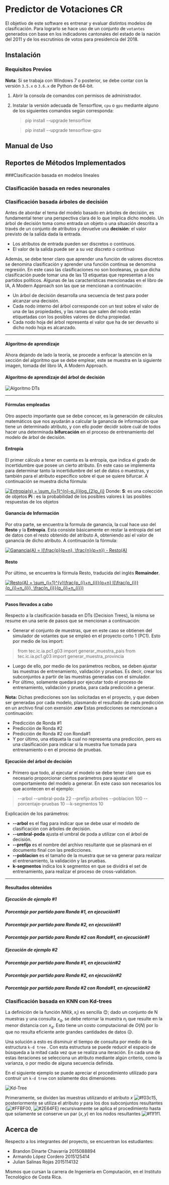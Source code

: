 ﻿# Predictor de Votaciones CR

El objetivo de este software es entrenar y evaluar distintos modelos de clasificación. Para lograrlo se hace uso de un conjunto de `votantes` generados con base en los indicadores cantonales del estado de la nación del 2011 y de los escrutinios de votos para presidencia del 2018. 

## Instalación

### Requisitos Previos

**Nota**: Si se trabaja con Windows 7 o posterior, se debe contar con la versión `3.5.x` o `3.6.x` de Python de 64-bit.

1. Abrir la consola de comandos con permisos de administrador.

3. Instalar la versión adecuada de Tensorflow, `cpu` o `gpu` mediante alguno de los siguientes comandos según corresponda:

    > pip install --upgrade tensorflow

    > pip install --upgrade tensorflow-gpu


## Manual de Uso

## Reportes de Métodos Implementados
###Clasificación basada en modelos lineales

### Clasificación basada en redes neuronales

### Clasificación basada árboles de decisión

Antes de abordar el tema del modelo basado en árboles de decisión, es fundamental tener una perspectiva clara de lo que implica dicho modelo.
Un árbol de decisión toma como entrada un objeto o una situación descrita a través de un conjunto de atributos y devuelve una **decisión**: el valor previsto de la salida dada la entrada. 
- Los atributos de entrada pueden ser discretos o continuos.
- El valor de la salida puede ser a su vez discreto o continuo

Además, se debe tener claro que aprender una función de valores discretos se denomina clasificación y aprender una función continua se denomina regresión. En este caso las clasificaciones no son booleanas, ya que dicha clasificación puede tomar una de las 13 etiquetas que representan a los partidos políticos.
Algunas de las características mencionadas en el libro de IA, A Modern Approach son las que se mencionan a continuación:
- Un árbol de decisión desarrolla una secuencia de test para poder alcanzar una decisión.
- Cada nodo interno del árbol corresponde con un test sobre el valor de una de las propiedades, y las ramas que salen del nodo están etiquetadas con los posibles valores de dicha propiedad.
- Cada nodo hoja del árbol representa el valor que ha de ser devuelto
si dicho nodo hoja es alcanzado.

---
#### Algoritmo de aprendizaje
Ahora dejando de lado la teoría, se procede a enfocar la atención en la sección del algoritmo que se debe emplear, este se muestra en la siguiente imagen, tomada del libro IA, A Modern Approach.
#### Algoritmo de aprendizaje del árbol de decisión
![Algoritmo DTs](/imgs/algoritmo_dts.PNG "Algoritmo de Aprendizaje")

---
#### Fórmulas empleadas
Otro aspecto importante que se debe conocer, es la generación de cálculos matemáticos que nos ayudarán a calcular la ganancia de información que tiene un determinado atributo, y con ello poder decidir sobre cuál de todos hacer una determinada **bifurcación** en el proceso de entrenamiento del modelo de árbol de decisión.

#### Entropía
El primer cálculo a tener en cuenta es la entropía, que indica el grado de incertidumbre que posee un cierto atributo. En este caso se implementa para determinar tanto la incertidumbre del set de datos o muestras, y también para el atributo específico sobre el que se quiere bifurcar. A continuación se muestra dicha fórmula:

<a href="https://www.codecogs.com/eqnedit.php?latex=Entropia(s)&space;=&space;\sum_{i=1}^{n}-p_{i}log_{2}p_{i}" target="_blank"><img src="https://latex.codecogs.com/gif.latex?Entropia(s)&space;=&space;\sum_{i=1}^{n}-p_{i}log_{2}p_{i}" title="Entropia(s) = \sum_{i=1}^{n}-p_{i}log_{2}p_{i}" /></a>
Donde:
**S**: es una colección de objetos
**Pi** : es la probabilidad de los posibles valores
**i**: las posibles respuestas de los objetos

#### Ganancia de Información
Por otra parte, se encuentra la formula de ganancia, la cual hace uso del **Resto** y la **Entropía**. Esta consiste básicamente en restar la entropía del set de datos con el resto obtenido del atributo A, obteniendo así el valor de ganancia de dicho atributo. A continuación la fórmula:

<a href="https://www.codecogs.com/eqnedit.php?latex=Ganancia(A)&space;=&space;I(\frac{p}{p&plus;n},&space;\frac{n}{p&plus;n})&space;-&space;Resto(A)" target="_blank"><img src="https://latex.codecogs.com/gif.latex?Ganancia(A)&space;=&space;I(\frac{p}{p&plus;n},&space;\frac{n}{p&plus;n})&space;-&space;Resto(A)" title="Ganancia(A) = I(\frac{p}{p+n}, \frac{n}{p+n}) - Resto(A)" /></a>

#### Resto
Por último, se encuentra la fórmula Resto, traducida del inglés **Remainder**.

<a href="https://www.codecogs.com/eqnedit.php?latex=Resto(A)&space;=&space;\sum_{i=1}^{v}\frac{p_{i}&plus;n_{i}}{p&plus;n}&space;I(\frac{p_{i}}{p_{i}&plus;n_{i}},&space;\frac{n_{i}}{p_{i}&plus;n_{i}})" target="_blank"><img src="https://latex.codecogs.com/gif.latex?Resto(A)&space;=&space;\sum_{i=1}^{v}\frac{p_{i}&plus;n_{i}}{p&plus;n}&space;I(\frac{p_{i}}{p_{i}&plus;n_{i}},&space;\frac{n_{i}}{p_{i}&plus;n_{i}})" title="Resto(A) = \sum_{i=1}^{v}\frac{p_{i}+n_{i}}{p+n} I(\frac{p_{i}}{p_{i}+n_{i}}, \frac{n_{i}}{p_{i}+n_{i}})" /></a>

---
#### Pasos llevados a cabo
Respecto a la clasificación basada en DTs (Decision Trees), la misma se resume en una serie de pasos que se mencionan a continuación:
- Generar el conjunto de muestras, que en este caso se obtienen del simulador de votantes que se empleó en el proyecto corto 1 (PC1). Esto por medio de los import:
> from tec.ic.ia.pc1.g03 import generar_muestra_pais
from tec.ic.ia.pc1.g03 import generar_muestra_provincia

- Luego de ello, por medio de los parámetros recibos, se deben ajustar las muestras de entrenamiento, validación y pruebas. Es decir, crear los subconjuntos a partir de las muestras generadas con el simulador.
- Por último, solamente quedará por ejecutar todo el proceso de entrenamiento, validación y prueba, para cada predicción a generar. 

**Nota:** Dichas predicciones son las solicitadas en el proyecto, y que deben ser generadas por cada modelo, plasmando el resultado de cada predicción en un archivo final con exensión **.csv**
Estas predicciones se mencionan a continuación:
- Predicción de Ronda #1
- Predicción de Ronda #2
- Predicción de Ronda #2 con Ronda#1
- Y por último, una etiqueta la cual no representa una predicción, pero es una clasificación para indicar si la muestra fue tomada para entrenamiento o en el proceso de pruebas.

#### Ejecución del árbol de decisión
- Primero que todo, al ejecutar el modelo se debe tener claro que es necesario  proporcionar ciertos parámetros para ajustar el comportamiento del modelo a generar. En este caso son necesarios los que acontecen en el ejemplo:
>--arbol
--umbral-poda
22
--prefijo
arbolres
--poblacion
100
--porcentaje-pruebas
10
--k-segmentos
10

Explicación de los parámetros:
- **--arbol** es el flag para indicar que se debe usar el modelo de clasificación con árboles de decisión.
- **--umbral-poda** ajusta el umbral de poda a utilizar con el árbol de decisión.
- **--prefijo** es el nombre del archivo resultante que se plasmará en el documento final con las predicciones.
- **--poblacion** es el tamaño de la muestra que se va generar para realizar el entrenamiento, la validación y las pruebas.
- **k-segmentos** indica los k segmentos en que se dividirá el set de entrenamiento, para realizar el proceso de cross-validation.

---
#### Resultados obtenidos
##### Ejecución de ejemplo #1
##### Porcentaje por partido para Ronda #1, en ejecución#1
##### Porcentaje por partido para Ronda #2, en ejecución#1
##### Porcentaje por partido para Ronda #2 con Ronda#1, en ejecución#1


##### Ejecución de ejemplo #2
##### Porcentaje por partido para Ronda #1, en ejecución#2
##### Porcentaje por partido para Ronda #2, en ejecución#2
##### Porcentaje por partido para Ronda #2 con Ronda#1, en ejecución#2



### Clasificación basada en KNN con Kd-trees

La definición de la función $NN(k, x_i)$ es sencilla :blush:; dado un conjunto de N muestras y una consulta $x_q$,  se debe retornar la muestra $n_i$ que resulte en la menor distancia  con $x_q$. Esto tiene un costo computacional de $O(N)$ por lo que no resulta eficiente ante grandes cantidades de datos :disappointed_relieved:. 

Una solución a esto es disminuir el tiempo de consulta por medio de la estructura `k-d tree` . Con esta estructura se puede reducir el espacio de búsqueda a la mitad cada vez que se realiza una iteración. En cada una de estas iteraciones se selecciona un atributo mediante algún criterio, como la varianza, o por medio de alguna secuencia definida. 

En el siguiente ejemplo se puede apreciar el procedimiento utilizado para contruir un `k-d tree` con solamente dos dimensiones. 

![Kd-Tree](/imgs/kd_tree_estructura.png "Kd-Tree")

Primeramente, se dividen las muestras utilizando el atributo $x$ ![#f03c15](https://placehold.it/15/f03c15/000000?text=+), posteriormente se utiliza el atributo $y$ para los dos subconjuntos resultantes (![#FFBF00](https://placehold.it/15/FFBF00/000000?text=+), ![#2E64FE](https://placehold.it/15/#2E64FE/000000?text=+)) recursivamente se aplica el procedimiento hasta que solamente se conserve un par $(x, y)$ en los nodos resultantes ![#f1f1f1](https://placehold.it/15/f1f1f1/000000?text=+). 



## Acerca de
Respecto a los integrantes del proyecto, se encuentran los estudiantes:
- Brandon Dinarte Chavarría 2015088894
- Armando López Cordero     2015125414
- Julian Salinas Rojas      2015114132

Mismos que cursan la carrera de Ingeniería en Computación, en el Instituto Tecnológico de Costa Rica.